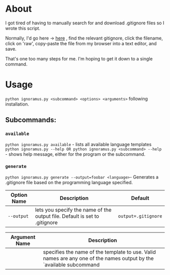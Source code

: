 # About
I got tired of having to manually search for and download .gitignore files so I wrote this script.

Normally, I'd go here -> [here](https://github.com/github/gitignore) , find the relevant gitignore, click the filename, click on 'raw', copy-paste the file from my browser into a text editor, and save.

That's one too many steps for me. I'm hoping to get it down to a single command.

# Usage
`python ignoramus.py <subcommand> <options> <arguments>` following installation.

## Subcommands:
### `available`
`python ignoramus.py available` - lists all available language templates
`python ignoramus.py --help OR python ignoramus.py <subcommand> --help` - shows help message, either for the program or the subcommand.

### `generate`
`python ignoramus.py generate --output=foobar <language>`- Generates a .gitignore file based on the programming language specified.

| Option Name | Description | Default | 
|---|---|---|
| `--output` | lets you specify the name of the output file. Default is set to .gitignore | `output=.gitignore`

| Argument Name | Description | 
|---|---|
| <language> | specifies the name of the template to use. Valid names are any one of the names output by the `available subcommand |
